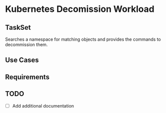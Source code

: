 # Kubernetes Decomission Workload

## TaskSet
Searches a namespace for matching objects and provides the commands to decommission them.

## Use Cases

## Requirements

## TODO
- [ ] Add additional documentation
